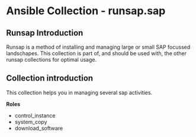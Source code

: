 Ansible Collection - runsap.sap
=================================

Runsap Introduction
-------------------
Runsap is a method of installing and managing large or small SAP focussed landschapes. This collection is part of, and should be used with, the other runsap collections for optimal usage.

Collection introduction
-------------------------
This collection helps you in managing several sap activities.

**Roles**

- control_instance
- system_copy
- download_software

